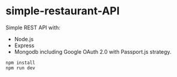 # simple-restaurant-API

Simple REST API with:
- Node.js 
- Express
- Mongodb
including Google OAuth 2.0 with Passport.js strategy. 

```
npm install 
npm run dev
```
